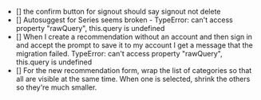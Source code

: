 - [] the confirm button for signout should say signout not delete
- [] Autosuggest for Series seems broken - TypeError: can't access property "rawQuery", this.query is undefined
- [] When I create a recommendation without an account and then sign in and accept the prompt to save it to my account I get a message that the migration failed. TypeError: can't access property "rawQuery", this.query is undefined
- [] For the new recommendation form, wrap the list of categories so that all are visible at the same time. When one is selected, shrink the others so they're much smaller.
